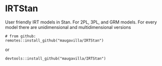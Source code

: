 # IRTStan
User friendly IRT models in Stan.
For 2PL, 3PL, and GRM models. 
For every model there are unidimensional and multidimensional versions

```
# from github:
remotes::install_github("maugavilla/IRTStan")
```
or
```
devtools::install_github("maugavilla/IRTStan")
```
